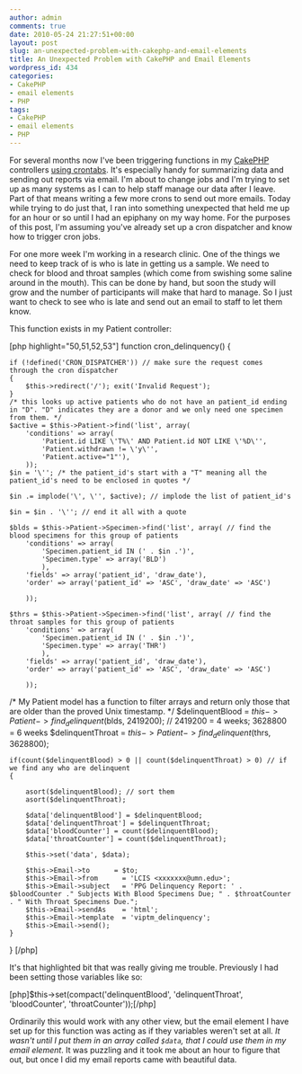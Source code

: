 ```yaml
---
author: admin
comments: true
date: 2010-05-24 21:27:51+00:00
layout: post
slug: an-unexpected-problem-with-cakephp-and-email-elements
title: An Unexpected Problem with CakePHP and Email Elements
wordpress_id: 434
categories:
- CakePHP
- email elements
- PHP
tags:
- CakePHP
- email elements
- PHP
---
```


For several months now I've been triggering functions in my [CakePHP](http://cakephp.org) controllers [using crontabs](http://www.lost-in-code.com/programming/php-code/cakephp-crontab/). It's especially handy for summarizing data and sending out reports via email. I'm about to change jobs and I'm trying to set up as many systems as I can to help staff manage our data after I leave. Part of that means writing a few more crons to send out more emails. Today while trying to do just that, I ran into something unexpected that held me up for an hour or so until I had an epiphany on my way home. For the purposes of this post, I'm assuming you've already set up a cron dispatcher and know how to trigger cron jobs.

For one more week I'm working in a research clinic. One of the things we need to keep track of is who is late in getting us a sample. We need to check for blood and throat samples (which come from swishing some saline around in the mouth). This can be done by hand, but soon the study will grow and the number of participants will make that hard to manage. So I just want to check to see who is late and send out an email to staff to let them know.

This function exists in my Patient controller:<!-- more -->

[php highlight="50,51,52,53"]
function cron_delinquency() {

	if (!defined('CRON_DISPATCHER')) // make sure the request comes through the cron dispatcher
	{
		$this->redirect('/'); exit('Invalid Request');
	}
	/* this looks up active patients who do not have an patient_id ending in "D". "D" indicates they are a donor and we only need one specimen from them. */
	$active = $this->Patient->find('list', array(
		'conditions' => array(
			'Patient.id LIKE \'T%\' AND Patient.id NOT LIKE \'%D\'',
			'Patient.withdrawn != \'y\'',
			'Patient.active="1"'),
		));
	$in = '\''; /* the patient_id's start with a "T" meaning all the patient_id's need to be enclosed in quotes */

	$in .= implode('\', \'', $active); // implode the list of patient_id's

	$in = $in . '\''; // end it all with a quote

	$blds = $this->Patient->Specimen->find('list', array( // find the blood specimens for this group of patients
		'conditions' => array(
			'Specimen.patient_id IN (' . $in .')',
			'Specimen.type' => array('BLD')
			),
		'fields' => array('patient_id', 'draw_date'),
		'order' => array('patient_id' => 'ASC', 'draw_date' => 'ASC')

		));

	$thrs = $this->Patient->Specimen->find('list', array( // find the throat samples for this group of patients
		'conditions' => array(
			'Specimen.patient_id IN (' . $in .')',
			'Specimen.type' => array('THR')
			),
		'fields' => array('patient_id', 'draw_date'),
		'order' => array('patient_id' => 'ASC', 'draw_date' => 'ASC')

		));

/* My Patient model has a function to filter arrays and return only those that are older than the proved Unix timestamp. */
	$delinquentBlood = $this->Patient->find_delinquent($blds, 2419200); // 2419200 = 4 weeks; 3628800 = 6 weeks
	$delinquentThroat = $this->Patient->find_delinquent($thrs, 3628800);

	if(count($delinquentBlood) > 0 || count($delinquentThroat) > 0) // if we find any who are delinquent
	{

		asort($delinquentBlood); // sort them
		asort($delinquentThroat);

		$data['delinquentBlood'] = $delinquentBlood;
		$data['delinquentThroat'] = $delinquentThroat;
		$data['bloodCounter'] = count($delinquentBlood);
		$data['throatCounter'] = count($delinquentThroat);

		$this->set('data', $data);

		$this->Email->to 	  = $to;
		$this->Email->from		= 'LCIS <xxxxxxx@umn.edu>';
		$this->Email->subject	= 'PPG Delinquency Report: ' . $bloodCounter ." Subjects With Blood Specimens Due; " . $throatCounter . " With Throat Specimens Due.";
		$this->Email->sendAs	= 'html';
		$this->Email->template	= 'viptm_delinquency';
		$this->Email->send();
	}
}
[/php]

It's that highlighted bit that was really giving me trouble. Previously I had been setting those variables like so:

[php]$this->set(compact('delinquentBlood', 'delinquentThroat', 'bloodCounter', 'throatCounter'));[/php]

Ordinarily this would work with any other view, but the email element I have set up for this function was acting as if they variables weren't set at all. _It wasn't until I put them in an array called `$data`, that I could use them in my email element_. It was puzzling and it took me about an hour to figure that out, but once I did my email reports came with beautiful data.
